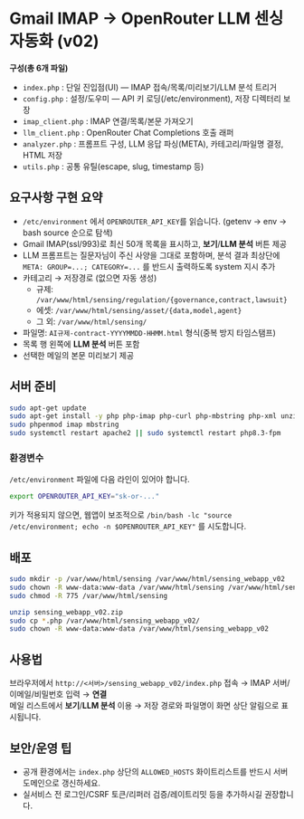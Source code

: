 # Gmail IMAP → OpenRouter LLM 센싱 자동화 (v02)

**구성(총 6개 파일)**
- `index.php`        : 단일 진입점(UI) — IMAP 접속/목록/미리보기/LLM 분석 트리거
- `config.php`       : 설정/도우미 — API 키 로딩(/etc/environment), 저장 디렉터리 보장
- `imap_client.php`  : IMAP 연결/목록/본문 가져오기
- `llm_client.php`   : OpenRouter Chat Completions 호출 래퍼
- `analyzer.php`     : 프롬프트 구성, LLM 응답 파싱(META), 카테고리/파일명 결정, HTML 저장
- `utils.php`        : 공통 유틸(escape, slug, timestamp 등)

## 요구사항 구현 요약
- `/etc/environment` 에서 `OPENROUTER_API_KEY`를 읽습니다. (getenv → env → bash source 순으로 탐색)
- Gmail IMAP(ssl/993)로 최신 50개 목록을 표시하고, **보기**/**LLM 분석** 버튼 제공
- LLM 프롬프트는 질문자님이 주신 사양을 그대로 포함하며, 분석 결과 최상단에 `META: GROUP=...; CATEGORY=...` 를 반드시 출력하도록 system 지시 추가
- 카테고리 → 저장경로 (없으면 자동 생성)
  - 규제: `/var/www/html/sensing/regulation/{governance,contract,lawsuit}`
  - 에셋: `/var/www/html/sensing/asset/{data,model,agent}`
  - 그 외: `/var/www/html/sensing/`
- 파일명: `AI규제-contract-YYYYMMDD-HHMM.html` 형식(중복 방지 타임스탬프)
- 목록 행 왼쪽에 **LLM 분석** 버튼 포함
- 선택한 메일의 본문 미리보기 제공

## 서버 준비
```bash
sudo apt-get update
sudo apt-get install -y php php-imap php-curl php-mbstring php-xml unzip
sudo phpenmod imap mbstring
sudo systemctl restart apache2 || sudo systemctl restart php8.3-fpm
```

### 환경변수
`/etc/environment` 파일에 다음 라인이 있어야 합니다.
```bash
export OPENROUTER_API_KEY="sk-or-..."
```
키가 적용되지 않으면, 웹앱이 보조적으로 `/bin/bash -lc "source /etc/environment; echo -n $OPENROUTER_API_KEY"` 를 시도합니다.

## 배포
```bash
sudo mkdir -p /var/www/html/sensing /var/www/html/sensing_webapp_v02
sudo chown -R www-data:www-data /var/www/html/sensing /var/www/html/sensing_webapp_v02
sudo chmod -R 775 /var/www/html/sensing

unzip sensing_webapp_v02.zip
sudo cp *.php /var/www/html/sensing_webapp_v02/
sudo chown -R www-data:www-data /var/www/html/sensing_webapp_v02
```

## 사용법
브라우저에서 `http://<서버>/sensing_webapp_v02/index.php` 접속 → IMAP 서버/이메일/비밀번호 입력 → **연결**  
메일 리스트에서 **보기**/**LLM 분석** 이용 → 저장 경로와 파일명이 화면 상단 알림으로 표시됩니다.

## 보안/운영 팁
- 공개 환경에서는 `index.php` 상단의 `ALLOWED_HOSTS` 화이트리스트를 반드시 서버 도메인으로 갱신하세요.
- 실서비스 전 로그인/CSRF 토큰/리퍼러 검증/레이트리밋 등을 추가하시길 권장합니다.
